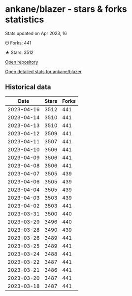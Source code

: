 # ankane/blazer - stars & forks statistics

Stats updated on Apr 2023, 16

☋ Forks: 441

★ Stars: 3512

[Open repository](https://github.com/ankane/blazer)

[Open detailed stats for ankane/blazer](https://reviewgithub.com/rep/ankane/blazer)

## Historical data
| Date | Stars | Forks |
|------|-------|-------|
| 2023-04-16 | 3512 | 441 | 
| 2023-04-14 | 3510 | 441 | 
| 2023-04-13 | 3510 | 441 | 
| 2023-04-12 | 3509 | 441 | 
| 2023-04-11 | 3507 | 441 | 
| 2023-04-10 | 3506 | 441 | 
| 2023-04-09 | 3506 | 441 | 
| 2023-04-08 | 3506 | 441 | 
| 2023-04-07 | 3505 | 439 | 
| 2023-04-06 | 3505 | 439 | 
| 2023-04-04 | 3505 | 439 | 
| 2023-04-03 | 3503 | 439 | 
| 2023-04-02 | 3503 | 441 | 
| 2023-03-31 | 3500 | 440 | 
| 2023-03-29 | 3496 | 440 | 
| 2023-03-28 | 3490 | 439 | 
| 2023-03-26 | 3489 | 441 | 
| 2023-03-25 | 3489 | 441 | 
| 2023-03-24 | 3488 | 441 | 
| 2023-03-22 | 3487 | 441 | 
| 2023-03-21 | 3486 | 441 | 
| 2023-03-20 | 3487 | 441 | 
| 2023-03-18 | 3487 | 441 | 

